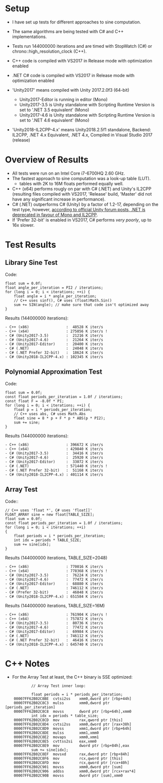 Setup
=====
- I have set up tests for different approaches to sine computation.
- The same algorithms are being tested with C# and C++ implementations.
- Tests run 144000000 iterations and are timed with StopWatch (C#) or chrono::high_resolution_clock (C++).
- C++ code is compiled with VS2017 in Release mode with optimization enabled
- .NET C# code is compiled with VS2017 in Release mode with optimization enabled

- 'Unity2017' means compiled with Unity 2017.2.0f3 (64-bit)
  - Unity2017-Editor is running in editor (Mono)
  - Unity2017-3.5 is Unity standalone with Scripting Runtime Version is set to '.NET 3.5 equivalent' (Mono)
  - Unity2017-4.6 is Unity standalone with Scripting Runtime Version is set to '.NET 4.6 equivalent' (Mono)

- 'Unity2018-IL2CPP-4.x' means Unity2018.2.5f1 standalone, Backend: IL2CPP, .NET 4.x Equivalent, .NET 4.x, Compiled in Visual Studio 2017 (release)



Overview of Results
===================
- All tests were run on an Intel Core i7-6700HQ 2.60 GHz.
- The fastest approach to sine computation was a look-up table (LUT).
  - tables with 2K to 16M floats performed equally well.
- C++ (x64) performs rougly on par with C# (.NET) and Unity's IL2CPP (resulting files compiled with VS2017, 'Release' build, 'Master' did not have any significant increase in performance).
- C# (.NET) outperforms C# (Unity) by a factor of 1.2-17, depending on the test type, however, [according to official Unity forum posts, .NET is deprecated in favour of Mono and IL2CPP](https://forum.unity.com/threads/deprecation-of-support-for-the-net-scripting-backend-used-by-the-universal-windows-platform.539685/).
- If 'Prefer 32-bit' is enabled in VS2017, C# performs *very poorly*, up to 16x slower.


Test Results
============


Library Sine Test
-----------------

Code:

    float sum = 0.0f;
    float angle_per_iteration = PI2 / iterations;
    for (long i = 0; i < iterations; ++i) {
        float angle = i * angle_per_iteration;
        // C++ uses sinf(), C# uses (float)Math.Sin()
        sum += SIN(angle); // make sure that code isn't optimized away
    }

Results (144000000 iterations):
```
- C++ (x86)                 :  48528 K iter/s
- C++ (x64)                 : 275856 K iter/s !
- C# (Unity2017-3.5)        :  21216 K iter/s 
- C# (Unity2017-4.6)        :  21264 K iter/s 
- C# (Unity2017-Editor)     :  20400 K iter/s 
- C# (.NET)                 :  24048 K iter/s 
- C# (.NET Prefer 32-bit)   :  18624 K iter/s 
- C# (Unity2018-IL2CPP-4.x) : 102345 K iter/s
```


Polynomial Approximation Test
-----------------------------

Code:

    float sum = 0.0f;
    const float periods_per_iteration = 1.0f / iterations;
    const float F = -8.0f * PI;
    for (long i = 0; i < iterations; ++i) {
        float p = i * periods_per_iteration;
        // C++ uses abs, C# uses Math.Abs
        float sine = 8 * p + F * p * ABS(p * PI2);
        sum += sine;
    }

Results (144000000 iterations):
```
- C++ (x86)                 : 396672 K iter/s 
- C++ (x64)                 : 429840 K iter/s 
- C# (Unity2017-3.5)        :  34416 K iter/s 
- C# (Unity2017-4.6)        :  25920 K iter/s 
- C# (Unity2017-Editor)     :  33072 K iter/s
- C# (.NET)                 : 571440 K iter/s !
- C# (.NET Prefer 32-bit)   :  51168 K iter/s
- C# (Unity2018-IL2CPP-4.x) : 401114 K iter/s
```


Array Test
----------

Code::

    // C++ uses 'float *', C# uses 'float[]'
    FLOAT_ARRAY sine = new float[TABLE_SIZE];
    float sum = 0.0f;
    const float periods_per_iteration = 1.0f / iterations;
    for (long i = 0; i < iterations; ++i)
    {
        float periods = i * periods_per_iteration;
        int idx = periods * TABLE_SIZE;
        sum += sine[idx];
    }

Results (144000000 iterations, TABLE_SIZE=2048)
```
- C++ (x86)                 : 770016 K iter/s
- C++ (x64)                 : 778368 K iter/s !
- C# (Unity2017-3.5)        :  76224 K iter/s 
- C# (Unity2017-4.6)        :  77472 K iter/s 
- C# (Unity2017-Editor)     :  68880 K iter/s
- C# (.NET)                 : 746112 K iter/s
- C# (Prefer 32-bit)        :  46848 K iter/s
- C# (Unity2018-IL2CPP-4.x) : 651584 K iter/s
```

Results (144000000 iterations, TABLE_SIZE=16M)
```
- C++ (x86)                 : 761904 K iter/s !
- C++ (x64)                 : 757872 K iter/s
- C# (Unity2017-3.5)        :  80736 K iter/s 
- C# (Unity2017-4.6)        :  77472 K iter/s 
- C# (Unity2017-Editor)     :  69984 K iter/s
- C# (.NET)                 : 746112 K iter/s
- C# (.NET Prefer 32-bit)   :  46416 K iter/s
- C# (Unity2018-IL2CPP-4.x) : 645740 K iter/s
```

C++ Notes
=========
- For the Array Test at least, the C++ binary is SSE optimized:
```
            // Array Test inner loop:

            float periods = i * periods_per_iteration;
    00007FF62B02C8BE  cvtsi2ss    xmm0,dword ptr [rbp+44h]  
    00007FF62B02C8C3  mulss       xmm0,dword ptr [periods_per_iteration]  
    00007FF62B02C8C8  movss       dword ptr [rbp+64h],xmm0  
            int idx = periods * table_size;
    00007FF62B02C8CD  mov         rax,qword ptr [this]  
    00007FF62B02C8D4  cvtsi2ss    xmm0,dword ptr [rax+38h]  
    00007FF62B02C8D9  movss       xmm1,dword ptr [rbp+64h]  
    00007FF62B02C8DE  mulss       xmm1,xmm0  
    00007FF62B02C8E2  movaps      xmm0,xmm1  
    00007FF62B02C8E5  cvttss2si   eax,xmm0  
    00007FF62B02C8E9  mov         dword ptr [rbp+84h],eax  
            sum += sine[idx];
    00007FF62B02C8EF  movsxd      rax,dword ptr [rbp+84h]  
    00007FF62B02C8F6  mov         rcx,qword ptr [this]  
    00007FF62B02C8FD  mov         rcx,qword ptr [rcx+40h]  
    00007FF62B02C901  movss       xmm0,dword ptr [sum]  
    00007FF62B02C906  addss       xmm0,dword ptr [rcx+rax*4]  
    00007FF62B02C90B  movss       dword ptr [sum],xmm0   
```
